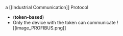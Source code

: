 a [[Industrial Communication]] Protocol
- (**token-based**)
- Only the device with the token can communicate
![[image_PROFIBUS.png]]


